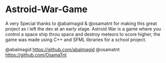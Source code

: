 # Astroid-War-Game
A very Special thanks to @abalmagid & @osamatnt for making this great project as i left the dev at an early stage.
Astroid War is a game where you control a space ship throu space and destroy meteors to score higher, the game was made using C++ and SFML libraries for a school project.

@abalmagid https://github.com/abalmagid
@osamatnt https://github.com/OsamaTnt
